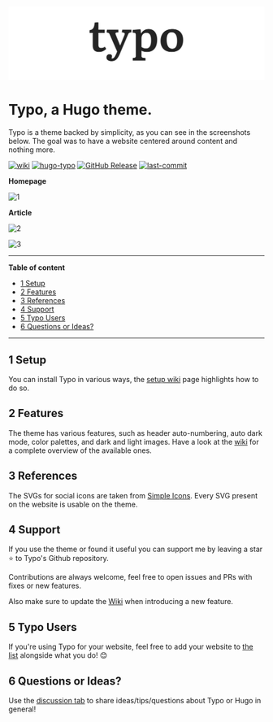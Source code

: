 ![banner](https://raw.githubusercontent.com/tomfran/typo/main/images/banner-light.webp)

# Typo, a Hugo theme.

Typo is a theme backed by simplicity, as you can see in the screenshots below. The goal was to have a website centered around content and nothing more.

[![wiki](https://img.shields.io/badge/doc-wiki-orange)](https://tomfran.github.io/typo-wiki/)
[![hugo-typo](https://img.shields.io/badge/hugo_themes-@typo-red)](https://themes.gohugo.io/themes/typo/)
[![GitHub Release](https://img.shields.io/github/v/release/tomfran/typo)](https://github.com/tomfran/typo/releases/latest)
[![last-commit](https://img.shields.io/github/last-commit/tomfran/typo)](https://github.com/tomfran/typo/commits/)

**Homepage**

![1](https://raw.githubusercontent.com/tomfran/typo/main/images/1.webp)

**Article**

![2](https://raw.githubusercontent.com/tomfran/typo/main/images/2.webp)

![3](https://raw.githubusercontent.com/tomfran/typo/main/images/3.webp)

---

**Table of content**

- [1 Setup](#1-setup)
- [2 Features](#2-features)
- [3 References](#3-references)
- [4 Support](#4-support)
- [5 Typo Users](#5-typo-users)
- [6 Questions or Ideas?](#6-questions-or-ideas)

---

## 1 Setup

You can install Typo in various ways, the [setup wiki](https://tomfran.github.io/typo-wiki/setup) page highlights how to do so.

## 2 Features

The theme has various features, such as header auto-numbering, auto dark mode, color palettes, and dark and light images. 
Have a look at the [wiki](https://tomfran.github.io/typo-wiki/features) for a complete overview of the available ones.

## 3 References

The SVGs for social icons are taken from [Simple Icons](https://github.com/simple-icons/simple-icons).
Every SVG present on the website is usable on the theme.

## 4 Support

If you use the theme or found it useful you can support me by leaving a star ⭐ to Typo's Github repository.

Contributions are always welcome, feel free to open issues and PRs with fixes or new features.

Also make sure to update the [Wiki](https://github.com/tomfran/typo-wiki) when introducing a new feature.

## 5 Typo Users

If you're using Typo for your website, feel free to add your website to [the list](https://github.com/tomfran/typo/blob/main/USERS.md) alongside what you do! 😊

## 6 Questions or Ideas? 

Use the [discussion tab](https://github.com/tomfran/typo/discussions) to share ideas/tips/questions about Typo or Hugo in general!
